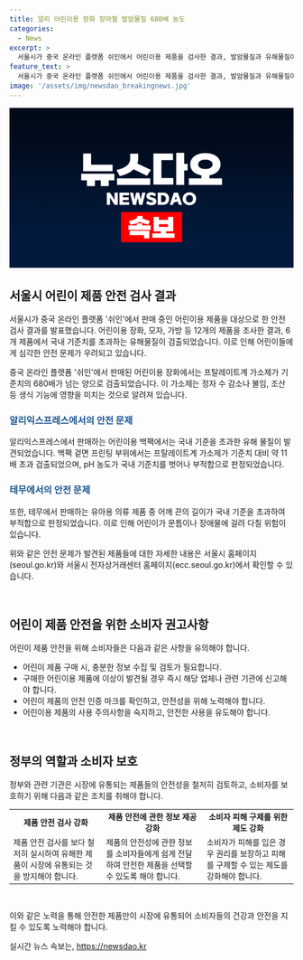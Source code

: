 ```yaml
---
title: 알리 어린이용 장화 장마철 발암물질 680배 농도
categories:
  - News
excerpt: >
  서울시가 중국 온라인 플랫폼 쉬인에서 어린이용 제품을 검사한 결과, 발암물질과 유해물질이 국내 기준치를 초과했다고 밝혔습니다. 어린이용 장화와 가방 등 12개 제품 중 6개 제품에서 문제가 발견되었는데, 이로 인해 생식기능에 영향을 미칠 수 있는 가소제가 검출됐습니다. 또한, 알리익스프레스와 테무에서도 유해 물질을 검출한 것으로 확인되었으며, 해당 결과는 서울시 홈페이지와 전자상거래센터 홈페이지에서 확인 가능합니다.
feature_text: >
  서울시가 중국 온라인 플랫폼 쉬인에서 어린이용 제품을 검사한 결과, 발암물질과 유해물질이 국내 기준치를 초과했다고 밝혔습니다. 어린이용 장화와 가방 등 12개 제품 중 6개 제품에서 문제가 발견되었는데, 이로 인해 생식기능에 영향을 미칠 수 있는 가소제가 검출됐습니다. 또한, 알리익스프레스와 테무에서도 유해 물질을 검출한 것으로 확인되었으며, 해당 결과는 서울시 홈페이지와 전자상거래센터 홈페이지에서 확인 가능합니다.
image: '/assets/img/newsdao_breakingnews.jpg'
---
```


<p><img src="/assets/img/newsdao_breakingnews.jpg" alt="koreaapp 속보" /></p>

<h2 data-ke-size="size26">서울시 어린이 제품 안전 검사 결과</h2>

<p>서울시가 중국 온라인 플랫폼 '쉬인'에서 판매 중인 어린이용 제품을 대상으로 한 안전 검사 결과를 발표했습니다. 어린이용 장화, 모자, 가방 등 12개의 제품을 조사한 결과, 6개 제품에서 국내 기준치를 초과하는 유해물질이 검출되었습니다. 이로 인해 어린이들에게 심각한 안전 문제가 우려되고 있습니다.</p>

<p data-ke-size="size16">중국 온라인 플랫폼 '쉬인'에서 판매된 어린이용 장화에서는 프탈레이트계 가소제가 기준치의 680배가 넘는 양으로 검출되었습니다. 이 가소제는 정자 수 감소나 불임, 조산 등 생식 기능에 영향을 미치는 것으로 알려져 있습니다.</p>

<h3><b><span style="color: #1a5490;">알리익스프레스에서의 안전 문제</span></b></h3>

<p>알리익스프레스에서 판매하는 어린이용 백팩에서는 국내 기준을 초과한 유해 물질이 발견되었습니다. 백팩 겉면 프린팅 부위에서는 프탈레이트계 가소제가 기준치 대비 약 11배 초과 검출되었으며, pH 농도가 국내 기준치를 벗어나 부적합으로 판정되었습니다.</p>

<h3><b><span style="color: #1a5490;">테무에서의 안전 문제</span></b></h3>

<p>또한, 테무에서 판매하는 유아용 의류 제품 중 어깨 끈의 길이가 국내 기준을 초과하여 부적합으로 판정되었습니다. 이로 인해 어린이가 문틈이나 장애물에 걸려 다칠 위험이 있습니다.</p>

<p>위와 같은 안전 문제가 발견된 제품들에 대한 자세한 내용은 서울시 홈페이지(seoul.go.kr)와 서울시 전자상거래센터 홈페이지(ecc.seoul.go.kr)에서 확인할 수 있습니다.</p>

<p data-ke-size="size16">&nbsp;</p>

<h2 data-ke-size="size26">어린이 제품 안전을 위한 소비자 권고사항</h2>

<p>어린이 제품 안전을 위해 소비자들은 다음과 같은 사항을 유의해야 합니다.</p>

<ul>
  <li>어린이 제품 구매 시, 충분한 정보 수집 및 검토가 필요합니다.</li>
  <li>구매한 어린이용 제품에 이상이 발견될 경우 즉시 해당 업체나 관련 기관에 신고해야 합니다.</li>
  <li>어린이 제품의 안전 인증 마크를 확인하고, 안전성을 위해 노력해야 합니다.</li>
  <li>어린이용 제품의 사용 주의사항을 숙지하고, 안전한 사용을 유도해야 합니다.</li>
</ul>

<p data-ke-size="size16">&nbsp;</p>

<h2 data-ke-size="size26">정부의 역할과 소비자 보호</h2>

<p>정부와 관련 기관은 시장에 유통되는 제품들의 안전성을 철저히 검토하고, 소비자를 보호하기 위해 다음과 같은 조치를 취해야 합니다.</p>

<table>
  <tr>
    <td style="text-align: center; height: 17px;"><b>제품 안전 검사 강화</b></td>
    <td style="text-align: center; height: 17px;"><b>제품 안전에 관한 정보 제공 강화</b></td>
    <td style="text-align: center; height: 17px;"><b>소비자 피해 구제를 위한 제도 강화</b></td>
  </tr>
  <tr>
    <td style="text-align: left; vertical-align: top;">제품 안전 검사를 보다 철저히 실시하여 유해한 제품이 시장에 유통되는 것을 방지해야 합니다.</td>
    <td style="text-align: left; vertical-align: top;">제품의 안전성에 관한 정보를 소비자들에게 쉽게 전달하여 안전한 제품을 선택할 수 있도록 해야 합니다.</td>
    <td style="text-align: left; vertical-align: top;">소비자가 피해를 입은 경우 권리를 보장하고 피해를 구제할 수 있는 제도를 강화해야 합니다.</td>
  </tr>
</table>

<p data-ke-size="size16">&nbsp;</p>

<p>이와 같은 노력을 통해 안전한 제품만이 시장에 유통되어 소비자들의 건강과 안전을 지킬 수 있도록 노력해야 합니다.</p>
실시간 뉴스 속보는, <a href="https://newsdao.kr" rel="dofollow">https://newsdao.kr</a>


